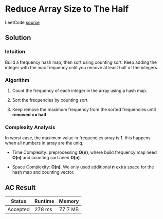 # Reduce Array Size to The Half

LeetCode [source](https://leetcode.com/problems/reduce-array-size-to-the-half/)

## Solution

### Intuition

Build a frequency hash map, then sort using counting sort. Keep adding the integer with the max frequency until you remove at least half of the integers.

### Algorithm

1. Count the frequency of each integer in the array using a hash map.

2. Sort the frequencies by counting sort.

3. Keep remove the maximum frequency from the sorted frequencies until **removed >= half**.

### Complexity Analysis

In worst case, the maximum value in frequencies array is **1**, this happens when all numbers in array are the uniq.

- Time Complexity: preprocessing **O(n)**, where build frequency map need **O(n)** and counting sort need **O(n)**.

- Space Complexity: **O(n)**. We only used additional **n** extra space for the hash map and counting vector.

## AC Result

| Status   | Runtime | Memory  |
| -------- | ------- | ------- |
| Accepted | 278 ms  | 77.7 MB |
